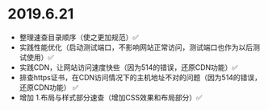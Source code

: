# 2019.6.21

- 整理速查目录顺序（使之更加规范）✅
- 实践性能优化（启动测试端口，不影响网站正常访问，测试端口也作为以后测试使用）✅
- 实践CDN，让网站访问速度快些（因为514的错误，还原CDN功能）✅
- 排查https证书，在CDN访问情况下的主机地址不对的问题（因为514的错误，还原CDN功能） ✅
- 增加 1.布局与样式部分速查（增加CSS效果和布局部分）✅